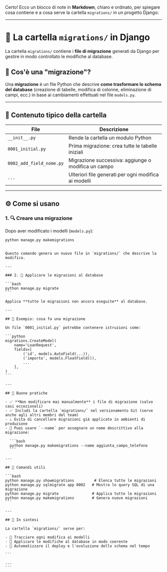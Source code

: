 Certo! Ecco un blocco di note in **Markdown**, chiaro e ordinato, per spiegare cosa contiene e a cosa serve la cartella `migrations/` in un progetto Django:

---

# 📂 La cartella `migrations/` in Django

La cartella `migrations/` contiene i **file di migrazione** generati da Django per gestire in modo controllato le modifiche al database.

## 🧠 Cos'è una "migrazione"?

Una **migrazione** è un file Python che descrive **come trasformare lo schema del database** (creazione di tabelle, modifica di colonne, eliminazione di campi, ecc.) in base ai cambiamenti effettuati nel file `models.py`.

---

## 📁 Contenuto tipico della cartella

| File                     | Descrizione                                          |
| ------------------------ | ---------------------------------------------------- |
| `__init__.py`            | Rende la cartella un modulo Python                   |
| `0001_initial.py`        | Prima migrazione: crea tutte le tabelle iniziali     |
| `0002_add_field_nome.py` | Migrazione successiva: aggiunge o modifica un campo  |
| `...`                    | Ulteriori file generati per ogni modifica ai modelli |

---

## ⚙️ Come si usano

### 1. 🔍 Creare una migrazione

Dopo aver modificato i modelli (`models.py`):

```bash
python manage.py makemigrations
```

````

Questo comando genera un nuovo file in `migrations/` che descrive la modifica.

---

### 2. 🚀 Applicare le migrazioni al database

```bash
python manage.py migrate
```

Applica **tutte le migrazioni non ancora eseguite** al database.

---

## 🔄 Esempio: cosa fa una migrazione

Un file `0001_initial.py` potrebbe contenere istruzioni come:

```python
migrations.CreateModel(
    name='LoanRequest',
    fields=[
        ('id', models.AutoField(...)),
        ('importo', models.FloatField()),
        ...
    ],
)
```

---

## 📌 Buone pratiche

- ✅ **Non modificare mai manualmente** i file di migrazione (salvo casi eccezionali)
- ✅ Includi la cartella `migrations/` nel versionamento Git (serve anche agli altri membri del team)
- ⚠️ Evita di cancellare migrazioni già applicate in ambienti di produzione
- 🧩 Puoi usare `--name` per assegnare un nome descrittivo alla migrazione:

  ```bash
  python manage.py makemigrations --name aggiunta_campo_telefono
  ```

---

## 🧰 Comandi utili

```bash
python manage.py showmigrations         # Elenca tutte le migrazioni
python manage.py sqlmigrate app 0002   # Mostra le query SQL di una migrazione
python manage.py migrate               # Applica tutte le migrazioni
python manage.py makemigrations        # Genera nuove migrazioni
```

---

## 🧠 In sintesi

La cartella `migrations/` serve per:

- 📌 Tracciare ogni modifica ai modelli
- 🧱 Applicare le modifiche al database in modo coerente
- 🚀 Automatizzare il deploy e l'evoluzione dello schema nel tempo

```

---
```
````
